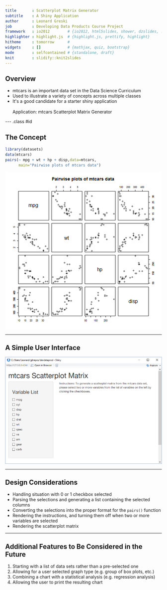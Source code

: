 ```yaml
---
title       : Scatterplot Matrix Generator
subtitle    : A Shiny Application
author      : Leonard Greski
job         : Developing Data Products Course Project 
framework   : io2012        # {io2012, html5slides, shower, dzslides, ...}
highlighter : highlight.js  # {highlight.js, prettify, highlight}
hitheme     : tomorrow      # 
widgets     : []            # {mathjax, quiz, bootstrap}
mode        : selfcontained # {standalone, draft}
knit        : slidify::knit2slides
---
```


## Overview

- mtcars is an important data set in the Data Science Curriculum
- Used to illustrate a variety of concepts across multiple classes
- It's a good candidate for a starter shiny application
<br><br>
Application: mtcars Scatterplot Matrix Generator

--- .class #id

## The Concept


```r
library(datasets)
data(mtcars)
pairs(~ mpg + wt + hp + disp,data=mtcars,
      main="Pairwise plots of mtcars data")
```

![plot of chunk unnamed-chunk-1](assets/fig/unnamed-chunk-1-1.png) 


--- 

## A Simple User Interface

![](./assets/fig/ui.png)

--- 

## Design Considerations

- Handling situation with 0 or 1 checkbox selected
- Parsing the selections and generating a list containing the selected columns
- Converting the selections into the proper format for the `pairs()` function
- Rendering the instructions, and turning them off when two or more variables are selected
- Rendering the scatterplot matrix

--- 

## Additional Features to Be Considered in the Future

1. Starting with a list of data sets rather than a pre-selected one
2. Allowing for a user selected graph type (e.g. group of box plots, etc.)
3. Combining a chart with a statistical analysis (e.g. regression analysis)
4. Allowing the user to print the resulting chart 

## 








